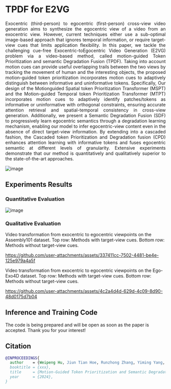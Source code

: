 # TPDF for E2VG
<p align="justify">
Exocentric (third-person) to egocentric (first-person) cross-view video generation aims to synthesize the egocentric view of a video from an exocentric view. However, current techniques either use a sub-optimal image-based approach that ignores temporal information, or require target-view cues that limits application flexibility. In this paper, we tackle the challenging cue-free Exocentric-toEgocentric Video Generation (E2VG) problem via a video-based method, called motion-guided Token Prioritization and semantic Degradation Fusion (TPDF). Taking into account motion cues can provide useful overlapping trails between the two views by tracking the movement of human and the interesting objects, the proposed motion-guided token prioritization incorporates motion cues to adaptively distinguish between informative and uninformative tokens. Specifically, Our design of the Motionguided Spatial token Prioritization Transformer (MSPT) and the Motion-guided Temporal token Prioritization Transformer (MTPT) incorporates motion cues to adaptively identify patches/tokens as informative or uninformative with orthogonal constraints, ensuring accurate attention retrieval and spatial-temporal consistency in cross-view generation. Additionally, we present a Semantic Degradation Fusion (SDF) to progressively learn egocentric semantics through a degradation learning mechanism, enabling our model to infer egocentric-view content even in the absence of direct target-view information. By extending into a cascaded fashion, the Cascaded token Prioritization and Degradation fusion (CPD) enhances attention learning with informative tokens and fuses egocentric semantic at different levels of granularity. Extensive experiments demonstrate that our method is quantitatively and qualitatively superior to the state-of-the-art approaches.
</p>

![image](https://github.com/user-attachments/assets/4780a7f5-cb94-4e8b-96ba-6aefbbb6dca7)

## Experiments Results

### Quantitative Evaluation

![image](https://github.com/user-attachments/assets/e80551b9-16a3-466f-8b3f-e916984d8559)

### Qualitative Evaluation

Video transformation from exocentric to egocentric viewpoints on the Assembly101 dataset. Top row: Methods with target-view cues. Bottom row: Methods without target-view cues.

https://github.com/user-attachments/assets/337411cc-7502-4481-be4e-125e979a4a5f

Video transformation from exocentric to egocentric viewpoints on the Ego-Exo4D dataset. Top row: Methods with target-view cues. Bottom row: Methods without target-view cues.

https://github.com/user-attachments/assets/4c2a4d4d-629d-4c09-8d90-48d0175d7b04


## Inference and Training Code

The code is being prepared and will be open as soon as the paper is accepted. Thank you for your interest!

## Citation

```BibTeX
@INPROCEEDINGS{
  author    = {Weipeng Hu, Jiun Tian Hoe, Runzhong Zhang, Yiming Yang, Haifeng Hu, Yap-Peng Tan},
  booktitle = {xxx},
  title     = {Motion-Guided Token Prioritization and Semantic Degradation Fusion for Exo-to-Ego Cross-view Video Generation},
  year      = {2024},
}
```
